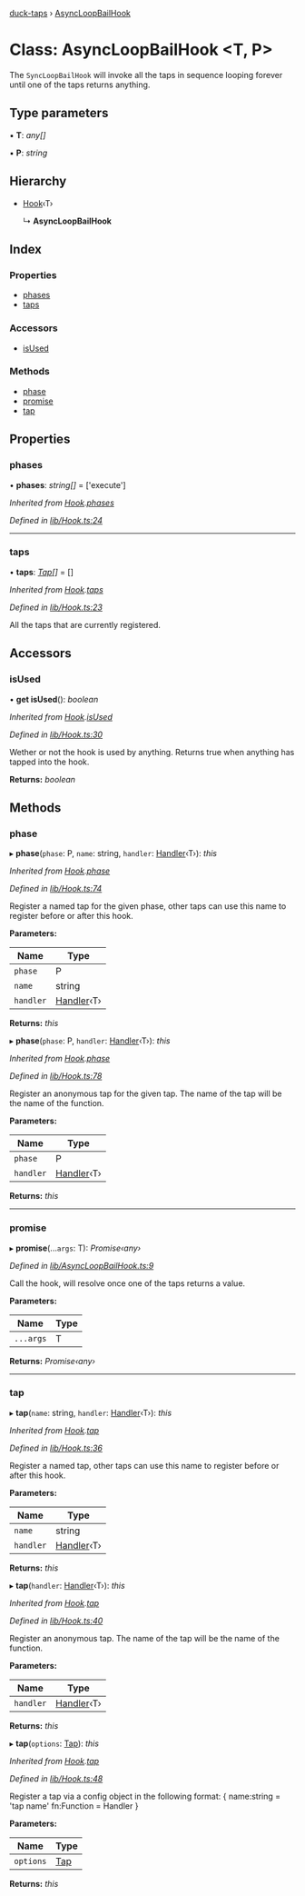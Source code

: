 [duck-taps](../README.md) › [AsyncLoopBailHook](asyncloopbailhook.md)

# Class: AsyncLoopBailHook <**T, P**>

The `SyncLoopBailHook` will invoke all the taps in  sequence looping forever until one of the taps returns anything.

## Type parameters

▪ **T**: *any[]*

▪ **P**: *string*

## Hierarchy

* [Hook](hook.md)‹T›

  ↳ **AsyncLoopBailHook**

## Index

### Properties

* [phases](asyncloopbailhook.md#phases)
* [taps](asyncloopbailhook.md#taps)

### Accessors

* [isUsed](asyncloopbailhook.md#isused)

### Methods

* [phase](asyncloopbailhook.md#phase)
* [promise](asyncloopbailhook.md#promise)
* [tap](asyncloopbailhook.md#tap)

## Properties

###  phases

• **phases**: *string[]* = ['execute']

*Inherited from [Hook](hook.md).[phases](hook.md#phases)*

*Defined in [lib/Hook.ts:24](https://github.com/JonasKruckenberg/duck-taps/blob/70e591f/lib/Hook.ts#L24)*

___

###  taps

• **taps**: *[Tap](../interfaces/tap.md)[]* = []

*Inherited from [Hook](hook.md).[taps](hook.md#taps)*

*Defined in [lib/Hook.ts:23](https://github.com/JonasKruckenberg/duck-taps/blob/70e591f/lib/Hook.ts#L23)*

All the taps that are currently registered.

## Accessors

###  isUsed

• **get isUsed**(): *boolean*

*Inherited from [Hook](hook.md).[isUsed](hook.md#isused)*

*Defined in [lib/Hook.ts:30](https://github.com/JonasKruckenberg/duck-taps/blob/70e591f/lib/Hook.ts#L30)*

Wether or not the hook is used by anything.
Returns true when anything has tapped into the hook.

**Returns:** *boolean*

## Methods

###  phase

▸ **phase**(`phase`: P, `name`: string, `handler`: [Handler](../README.md#handler)‹T›): *this*

*Inherited from [Hook](hook.md).[phase](hook.md#phase)*

*Defined in [lib/Hook.ts:74](https://github.com/JonasKruckenberg/duck-taps/blob/70e591f/lib/Hook.ts#L74)*

Register a named tap for the given phase, other taps can use this name to register before or after this hook.

**Parameters:**

Name | Type |
------ | ------ |
`phase` | P |
`name` | string |
`handler` | [Handler](../README.md#handler)‹T› |

**Returns:** *this*

▸ **phase**(`phase`: P, `handler`: [Handler](../README.md#handler)‹T›): *this*

*Inherited from [Hook](hook.md).[phase](hook.md#phase)*

*Defined in [lib/Hook.ts:78](https://github.com/JonasKruckenberg/duck-taps/blob/70e591f/lib/Hook.ts#L78)*

Register an anonymous tap for the given tap. The name of the tap will be the name of the function.

**Parameters:**

Name | Type |
------ | ------ |
`phase` | P |
`handler` | [Handler](../README.md#handler)‹T› |

**Returns:** *this*

___

###  promise

▸ **promise**(...`args`: T): *Promise‹any›*

*Defined in [lib/AsyncLoopBailHook.ts:9](https://github.com/JonasKruckenberg/duck-taps/blob/70e591f/lib/AsyncLoopBailHook.ts#L9)*

Call the hook, will resolve once one of the taps returns a value.

**Parameters:**

Name | Type |
------ | ------ |
`...args` | T |

**Returns:** *Promise‹any›*

___

###  tap

▸ **tap**(`name`: string, `handler`: [Handler](../README.md#handler)‹T›): *this*

*Inherited from [Hook](hook.md).[tap](hook.md#tap)*

*Defined in [lib/Hook.ts:36](https://github.com/JonasKruckenberg/duck-taps/blob/70e591f/lib/Hook.ts#L36)*

Register a named tap, other taps can use this name to register before or after this hook.

**Parameters:**

Name | Type |
------ | ------ |
`name` | string |
`handler` | [Handler](../README.md#handler)‹T› |

**Returns:** *this*

▸ **tap**(`handler`: [Handler](../README.md#handler)‹T›): *this*

*Inherited from [Hook](hook.md).[tap](hook.md#tap)*

*Defined in [lib/Hook.ts:40](https://github.com/JonasKruckenberg/duck-taps/blob/70e591f/lib/Hook.ts#L40)*

Register an anonymous tap. The name of the tap will be the name of the function.

**Parameters:**

Name | Type |
------ | ------ |
`handler` | [Handler](../README.md#handler)‹T› |

**Returns:** *this*

▸ **tap**(`options`: [Tap](../interfaces/tap.md)): *this*

*Inherited from [Hook](hook.md).[tap](hook.md#tap)*

*Defined in [lib/Hook.ts:48](https://github.com/JonasKruckenberg/duck-taps/blob/70e591f/lib/Hook.ts#L48)*

Register a tap via a config object in the following format:
{
 name:string = 'tap name'
 fn:Function = Handler
}

**Parameters:**

Name | Type |
------ | ------ |
`options` | [Tap](../interfaces/tap.md) |

**Returns:** *this*
